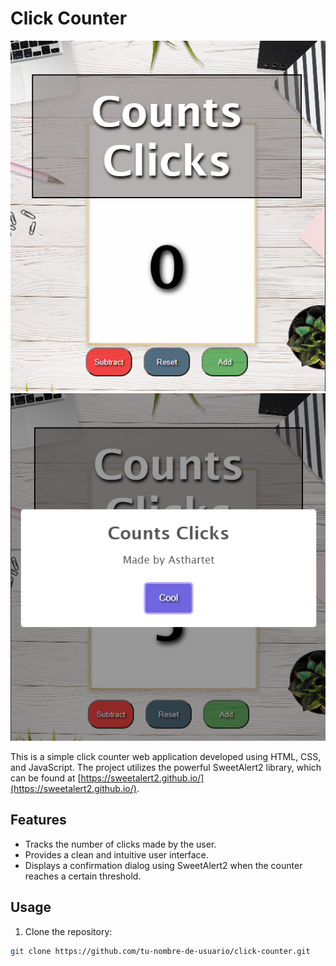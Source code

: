 # Click Counter

![Click Counter Screenshot](/1.%20Count%20Clicks/src/images/Capture.png)
![Click Counter Screenshot](/1.%20Count%20Clicks/src/images/Capture1.png)

This is a simple click counter web application developed using HTML, CSS, and JavaScript. The project utilizes the powerful SweetAlert2 library, which can be found at [https://sweetalert2.github.io/](https://sweetalert2.github.io/).

## Features

- Tracks the number of clicks made by the user.
- Provides a clean and intuitive user interface.
- Displays a confirmation dialog using SweetAlert2 when the counter reaches a certain threshold.

## Usage

1. Clone the repository:

```bash
git clone https://github.com/tu-nombre-de-usuario/click-counter.git
